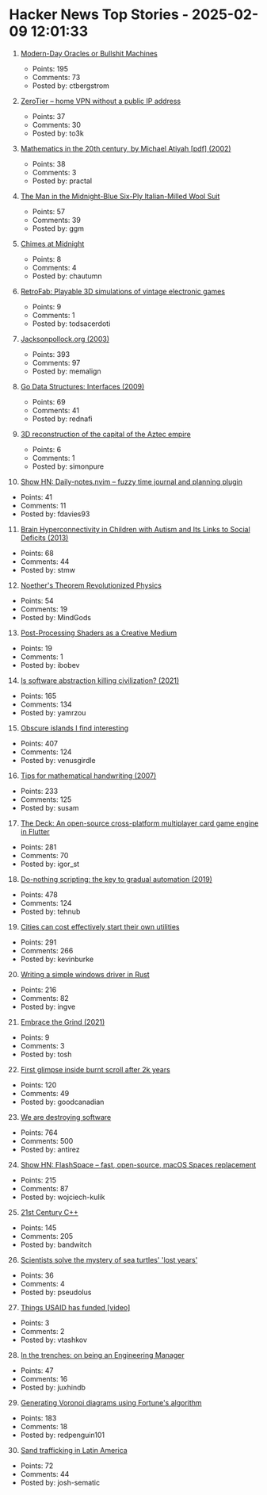 # Hacker News Top Stories - 2025-02-09 12:01:33

1. [Modern-Day Oracles or Bullshit Machines](https://thebullshitmachines.com)
   - Points: 195
   - Comments: 73
   - Posted by: ctbergstrom

2. [ZeroTier – home VPN without a public IP address](https://blog.tomaszdunia.pl/zerotier-eng/)
   - Points: 37
   - Comments: 30
   - Posted by: to3k

3. [Mathematics in the 20th century, by Michael Atiyah [pdf] (2002)](https://marktomforde.com/academic/miscellaneous/images/atiyah20thcentury.pdf)
   - Points: 38
   - Comments: 3
   - Posted by: practal

4. [The Man in the Midnight-Blue Six-Ply Italian-Milled Wool Suit](https://www.theatlantic.com/magazine/archive/2025/03/gary-shteyngart-bespoke-suit-mens-fashion-self-love/681441/)
   - Points: 57
   - Comments: 39
   - Posted by: ggm

5. [Chimes at Midnight](https://asteriskmag.com/issues/08/chimes-at-midnight)
   - Points: 8
   - Comments: 4
   - Posted by: chautumn

6. [RetroFab: Playable 3D simulations of vintage electronic games](https://itizso.itch.io/retrofab)
   - Points: 9
   - Comments: 1
   - Posted by: todsacerdoti

7. [Jacksonpollock.org (2003)](https://jacksonpollock.org/)
   - Points: 393
   - Comments: 97
   - Posted by: memalign

8. [Go Data Structures: Interfaces (2009)](https://research.swtch.com/interfaces)
   - Points: 69
   - Comments: 41
   - Posted by: rednafi

9. [3D reconstruction of the capital of the Aztec empire](https://tenochtitlan.thomaskole.nl/)
   - Points: 6
   - Comments: 1
   - Posted by: simonpure

10. [Show HN: Daily-notes.nvim – fuzzy time journal and planning plugin](https://github.com/fdavies93/daily-notes.nvim)
   - Points: 41
   - Comments: 11
   - Posted by: fdavies93

11. [Brain Hyperconnectivity in Children with Autism and Its Links to Social Deficits (2013)](https://www.cell.com/cell-reports/fulltext/S2211-1247(13)00570-6)
   - Points: 68
   - Comments: 44
   - Posted by: stmw

12. [Noether's Theorem Revolutionized Physics](https://www.quantamagazine.org/how-noethers-theorem-revolutionized-physics-20250207/)
   - Points: 54
   - Comments: 19
   - Posted by: MindGods

13. [Post-Processing Shaders as a Creative Medium](https://blog.maximeheckel.com/posts/post-processing-as-a-creative-medium/)
   - Points: 19
   - Comments: 1
   - Posted by: ibobev

14. [Is software abstraction killing civilization? (2021)](https://datagubbe.se/endofciv/)
   - Points: 165
   - Comments: 134
   - Posted by: yamrzou

15. [Obscure islands I find interesting](https://amanvir.com/obscure-islands)
   - Points: 407
   - Comments: 124
   - Posted by: venusgirdle

16. [Tips for mathematical handwriting (2007)](https://johnkerl.org/doc/ortho/ortho.html)
   - Points: 233
   - Comments: 125
   - Posted by: susam

17. [The Deck: An open-source cross-platform multiplayer card game engine in Flutter](https://github.com/xajik/thedeck)
   - Points: 281
   - Comments: 70
   - Posted by: igor_st

18. [Do-nothing scripting: the key to gradual automation (2019)](https://blog.danslimmon.com/2019/07/15/do-nothing-scripting-the-key-to-gradual-automation/)
   - Points: 478
   - Comments: 124
   - Posted by: tehnub

19. [Cities can cost effectively start their own utilities](https://kevin.burke.dev/kevin/norcal-cities-new-utility/)
   - Points: 291
   - Comments: 266
   - Posted by: kevinburke

20. [Writing a simple windows driver in Rust](https://scorpiosoftware.net/2025/02/08/writing-a-simple-driver-in-rust/)
   - Points: 216
   - Comments: 82
   - Posted by: ingve

21. [Embrace the Grind (2021)](https://jacobian.org/2021/apr/7/embrace-the-grind/)
   - Points: 9
   - Comments: 3
   - Posted by: tosh

22. [First glimpse inside burnt scroll after 2k years](https://www.bbc.co.uk/news/articles/c5yvrq7dyg6o)
   - Points: 120
   - Comments: 49
   - Posted by: goodcanadian

23. [We are destroying software](https://antirez.com/news/145)
   - Points: 764
   - Comments: 500
   - Posted by: antirez

24. [Show HN: FlashSpace – fast, open-source, macOS Spaces replacement](https://github.com/wojciech-kulik/FlashSpace)
   - Points: 215
   - Comments: 87
   - Posted by: wojciech-kulik

25. [21st Century C++](https://cacm.acm.org/blogcacm/21st-century-c/)
   - Points: 145
   - Comments: 205
   - Posted by: bandwitch

26. [Scientists solve the mystery of sea turtles' 'lost years'](https://phys.org/news/2025-02-scientists-mystery-sea-turtles-lost.html)
   - Points: 36
   - Comments: 4
   - Posted by: pseudolus

27. [Things USAID has funded [video]](https://www.youtube.com/watch?v=Pdw31c6HPCI)
   - Points: 3
   - Comments: 2
   - Posted by: vtashkov

28. [In the trenches: on being an Engineering Manager](https://blog.digital-horror.com/blog/in-the-trenches-what-it-means-to-be-an-engineering-manager/)
   - Points: 47
   - Comments: 16
   - Posted by: juxhindb

29. [Generating Voronoi diagrams using Fortune's algorithm](https://redpenguin101.github.io/html/posts/2025_01_21_voronoi.html)
   - Points: 183
   - Comments: 18
   - Posted by: redpenguin101

30. [Sand trafficking in Latin America](https://insightcrime.org/news/the-mafias-behind-sand-trafficking-in-latin-america/)
   - Points: 72
   - Comments: 44
   - Posted by: josh-sematic

